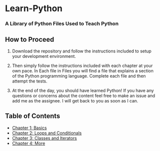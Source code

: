 # Learn-Python

### A Library of Python Files Used to Teach Python

## How to Proceed

1. Download the repository and follow the instructions included to setup your development environment. 

2. Then simply follow the instructions included with each chapter at your own pace. In Each file in Files you will find a file that 
explains a section of the Python programming language. Complete each file and then attempt the tests. 

3. At the end of the day, you should have learned Python! If you have any questions or concerns about the content feel free
 to make an issue and add me as the assignee. I will get back to you as soon as I can.

## Table of Contents

- [Chapter 1: Basics](./Chapter1)
- [Chapter 2: Loops and Conditionals](./Chapter2)
- [Chapter 3: Classes and Iterators](./Chapter3)
- [Chapter 4: More](./Chapter4)
